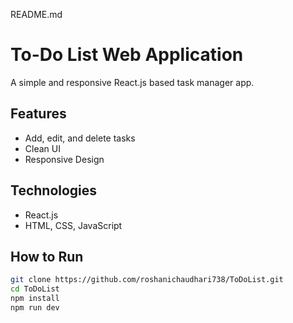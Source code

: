 README.md

# To-Do List Web Application

A simple and responsive React.js based task manager app.

## Features
- Add, edit, and delete tasks
- Clean UI
- Responsive Design

## Technologies
- React.js
- HTML, CSS, JavaScript

## How to Run

```bash
git clone https://github.com/roshanichaudhari738/ToDoList.git
cd ToDoList
npm install
npm run dev
